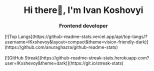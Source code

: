 <h1 align="center">
  Hi there👋, I'm Ivan Koshovyi
</h1>
<h3 align="center">
  Frontend developer
</h3>

<div width="100%">
  [![Top Langs](https://github-readme-stats.vercel.app/api/top-langs/?username=IKxshevoy&layout=compact&theme=vision-friendly-dark)](https://github.com/anuraghazra/github-readme-stats)
</div>
<br>
  [![GitHub Streak](https://github-readme-streak-stats.herokuapp.com?user=IKxshevoy&theme=dark)](https://git.io/streak-stats)

